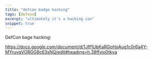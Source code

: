 ```yaml
---
title: "defcon badge hacking"
tags: [defcon]
excerpt: "ultimately it's a hacking con"
snippet: true
---
```



DefCon bage hacking:

https://docs.google.com/document/d/1Jff1UbKaRGoHoAug1c0r6a4Y-MYruvgVORGG8c63sNQ/edit#heading=h.38ffvio0tkya
